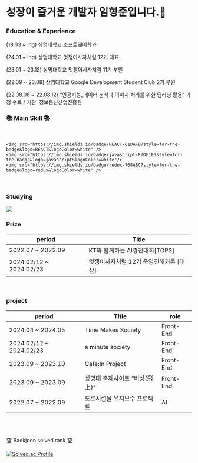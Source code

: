 
# 성장이 즐거운 개발자 임형준입니다.👋



<h3>Education & Experience</h3>
<p>(19.03 ~ ing) 상명대학교 소프트웨어학과</p>
<p>(24.01 ~ ing) 상명대학교 멋쟁이사자처럼 12기 대표</p>
<p>(23.01 ~ 23.12) 상명대학교 멋쟁이사자처럼 11기 부원 </p>
<p>(22.09 ~ 23.08) 상명대학교 Google Development Student Club 2기 부원</p>
<p>(22.08.08 ~ 22.08.12)﻿ “인공지능_데이터 분석과 이미지 처리를 위한 딥러닝 활용“ 과정 수료 / 기관: 정보통신산업진흥원
</p>

<div align=left >
	<h3>📚 Main Skill 📚</h3>
	
</div>


<br>
<div>
	
	<img src="https://img.shields.io/badge/REACT-61DAFB?style=for-the-badge&logo=REACT&logoColor=white" />
	<img src="https://img.shields.io/badge/javascript-F7DF1E?style=for-the-badge&logo=javascript&logoColor=white"/>
 	<img src="https://img.shields.io/badge/redux-764ABC?style=for-the-badge&logo=redux&logoColor=white" />

</div>
<br>
<h3>Studying</h3>
<div>
	<img src="https://img.shields.io/badge/typescript-3178C6?style=for-the-badge&logo=typescript&logoColor=white" />
</div>

<h3>Prize</h3>

| period | Title |
| ------------ | ------------- |
| 2022.07 ~ 2022.09 | KT와 함께하는 AI경진대회[TOP3]  |
| 2024.02/12 ~ 2024.02/23 | 멋쟁이사자처럼 12기 운영진해커톤 [대상] |
<br>
<h3>project</h3>


| period | Title | role |
| ------------ | ------------- | -------------|
| 2024.04 ~ 2024.05 | Time Makes Society | Front-End |
| 2024.02/12 ~ 2024.02/23 | a minute society | Front-End |
| 2023.09 ~ 2023.10 | Cafe:In Project | Front-End |
| 2023.09 ~ 2023.09 | 상명대 축제사이트 ﻿“비상(飛上)” | Front-End |
| 2022.07 ~ 2022.09 | 도로시설물 유지보수 프로젝트 | AI |
<br>


<br>

<p>🏆 Baekjoon solved rank 🏆</p>
	
[![Solved.ac Profile](http://mazassumnida.wtf/api/v2/generate_badge?boj=lhj6364)](https://solved.ac/lhj6364)
</div>
